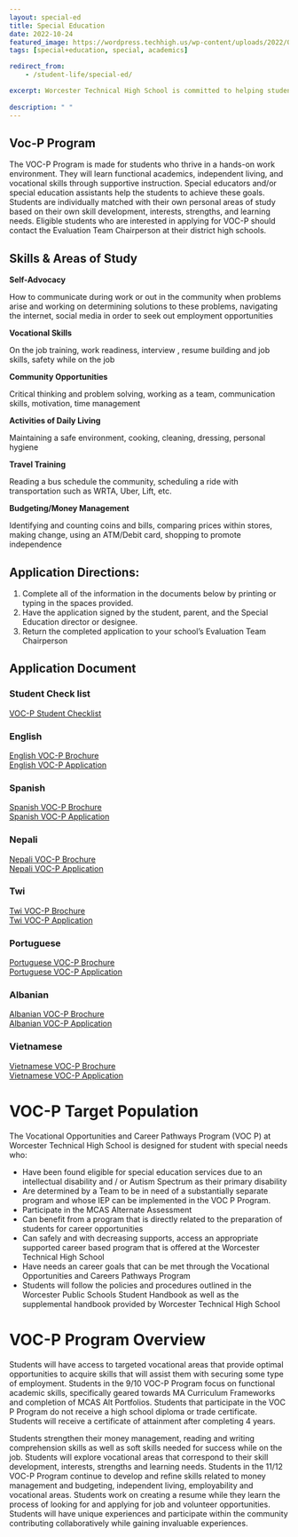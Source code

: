 ```yaml
---
layout: special-ed
title: Special Education
date: 2022-10-24
featured_image: https://wordpress.techhigh.us/wp-content/uploads/2022/03/Israel_Goldstein_Youth_Village_students_13.jpg
tags: [special+education, special, academics]

redirect_from:
    - /student-life/special-ed/

excerpt: Worcester Technical High School is committed to helping students gain access to a valuable core and vocational education while addressing individual needs.
 
description: " "
---
```


## Voc-P Program

The VOC-P Program is made for students who thrive in a hands-on work environment. They will learn functional academics, independent living, and vocational skills through supportive instruction. Special educators and/or special education assistants help the students to achieve these goals. Students are individually matched with their own personal areas of study based on their own skill development, interests, strengths, and learning needs. Eligible students who are interested in applying for VOC-P should contact the Evaluation Team Chairperson at their district high schools.

## Skills & Areas of Study


**Self-Advocacy**

How to communicate during work or out in the community when problems arise and working on determining solutions to these problems, navigating the internet, social media in order to seek out employment opportunities

**Vocational Skills**

On the job training, work readiness, interview , resume building and job skills, safety while on the job

**Community Opportunities**

Critical thinking and problem solving, working as a team, communication skills, motivation, time management

**Activities of Daily Living**

Maintaining a safe environment, cooking, cleaning, dressing, personal hygiene

**Travel Training**

Reading a bus schedule the community, scheduling a ride with transportation such as WRTA, Uber, Lift, etc.

**Budgeting/Money Management**

Identifying and counting coins and bills, comparing prices within stores, making change, using an ATM/Debit card, shopping to promote independence



## Application Directions:

<ol>
    <li>Complete all of the information in the documents below by printing or typing in the spaces provided.</li>
    <li>Have the application signed by the student, parent, and the Special Education director or designee.</li>
    <li>Return the completed application to your school’s Evaluation Team Chairperson</li>
</ol>

## Application Document

### Student Check list
[VOC-P Student Checklist](/assets/documents/voc-p-app-student-checklist.pdf)

### English
[English VOC-P Brochure](/assets/documents/voc-p-brochure-english.pdf) <br>
[English VOC-P Application](/assets/documents/voc-p-app-english.pdf)

### Spanish
[Spanish VOC-P Brochure](/assets/documents/voc-p-brochure-spanish.pdf) <br>
[Spanish VOC-P Application](/assets/documents/voc-p-app-spanish.pdf)

### Nepali
[Nepali VOC-P Brochure](/assets/documents/voc-p-brochure-nepali.pdf) <br>
[Nepali VOC-P Application](/assets/documents/voc-p-app-nepali.pdf)

### Twi
[Twi VOC-P Brochure](/assets/documents/voc-p-brochure-twi.pdf) <br>
[Twi VOC-P Application](/assets/documents/voc-p-app-twi.pdf)

### Portuguese
[Portuguese VOC-P Brochure](/assets/documents/voc-p-brochure-portuguese.pdf) <br>
[Portuguese VOC-P Application](/assets/documents/voc-p-app-portuguese.pdf)

### Albanian
[Albanian VOC-P Brochure](/assets/documents/voc-p-brochure-albanian.pdf) <br>
[Albanian VOC-P Application](/assets/documents/voc-p-app-albanian.pdf) 

### Vietnamese
[Vietnamese VOC-P Brochure](/assets/documents/voc-p-brochure-vietnamese.pdf) <br>
[Vietnamese VOC-P Application](/assets/documents/voc-p-app-vietnamese.pdf)


# VOC-P Target Population

The Vocational Opportunities and Career Pathways Program (VOC P) at Worcester Technical High School is designed for student with special needs who: 
<ul>
    <li>Have been found eligible for special education services due to an intellectual disability and / or Autism Spectrum as their primary disability</li>
    <li>Are determined by a Team to be in need of a substantially separate program and whose IEP can be implemented in the VOC P Program.</li>
    <li>Participate in the MCAS Alternate Assessment</li>
    <li>Can benefit from a program that is directly related to the preparation of students for career opportunities</li>
    <li>Can safely and with decreasing supports, access an appropriate supported career based program that is offered at the Worcester Technical High School</li>
    <li>Have needs an career goals that can be met through the Vocational Opportunities and Careers Pathways Program</li>
    <li>Students will follow the policies and procedures outlined in the Worcester Public Schools Student Handbook as well as the supplemental handbook provided by Worcester Technical High School</li>
</ul>

# VOC-P Program Overview


Students will have access to targeted vocational areas that provide optimal opportunities to acquire skills that will assist them with securing some type of employment. Students in the 9/10 VOC-P Program focus on functional academic skills, specifically geared towards MA Curriculum Frameworks and completion of MCAS Alt Portfolios. Students that participate in the VOC P Program do not receive a high school diploma or trade certificate. Students will receive a certificate of attainment after completing 4 years.

Students strengthen their money management, reading and writing comprehension skills as well as soft skills needed for success while on the job. Students will explore vocational areas that correspond to their skill development, interests, strengths and learning needs. Students in the 11/12 VOC-P Program continue to develop and refine skills related to money management and budgeting, independent living, employability and vocational areas. Students work on creating a resume while they learn the process of looking for and applying for job and volunteer opportunities. Students will have unique experiences and participate within the community contributing collaboratively while gaining invaluable experiences.